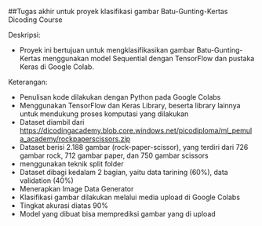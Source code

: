 ##Tugas akhir untuk proyek klasifikasi gambar Batu-Gunting-Kertas Dicoding Course

Deskripsi:
* Proyek ini bertujuan untuk mengklasifikasikan gambar Batu-Gunting-Kertas menggunakan model Sequential dengan TensorFlow dan pustaka Keras di Google Colab.

Keterangan:
* Penulisan kode dilakukan dengan Python pada Google Colabs
* Menggunakan TensorFlow dan Keras Library, beserta library lainnya untuk mendukung proses komputasi yang dilakukan
* Dataset diambil dari https://dicodingacademy.blob.core.windows.net/picodiploma/ml_pemula_academy/rockpaperscissors.zip 
* Dataset berisi 2.188 gambar (rock-paper-scissor), yang terdiri dari 726 gambar rock, 712 gambar paper, dan 750 gambar scissors
* menggunakan teknik split folder
* Dataset dibagi kedalam 2 bagian, yaitu data tarining (60%), data validation (40%)
* Menerapkan Image Data Generator
* Klasifikasi gambar dilakukan melalui media upload di Google Colabs
* Tingkat akurasi diatas 90%
* Model yang dibuat bisa memprediksi gambar yang di upload
